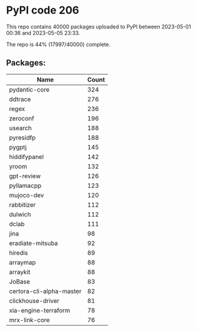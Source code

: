 # PyPI code 206

This repo contains 40000 packages uploaded to PyPI between 
2023-05-01 00:36 and 2023-05-05 23:33.

The repo is 44% (17997/40000) complete.

## Packages:

| Name  | Count |
| ----- | ----- |
| pydantic-core | 324 |
| ddtrace | 276 |
| regex | 236 |
| zeroconf | 196 |
| usearch | 188 |
| pyresidfp | 188 |
| pygptj | 145 |
| hiddifypanel | 142 |
| yroom | 132 |
| gpt-review | 126 |
| pyllamacpp | 123 |
| mujoco-dev | 120 |
| rabbitizer | 112 |
| dulwich | 112 |
| dclab | 111 |
| jina | 98 |
| eradiate-mitsuba | 92 |
| hiredis | 89 |
| arraymap | 88 |
| arraykit | 88 |
| JoBase | 83 |
| certora-cli-alpha-master | 82 |
| clickhouse-driver | 81 |
| xia-engine-terraform | 78 |
| mrx-link-core | 76 |


